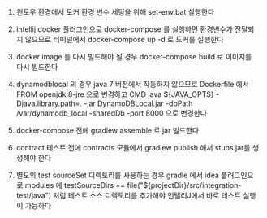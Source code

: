 1. 윈도우 환경에서 도커 환경 변수 세팅을 위해 set-env.bat 실행한다

2. intellij docker 플러그인으로 docker-compose 를 실행하면 환경변수가 전달되지 않으므로 
터미널에서 docker-compose up -d 로 도커를 실행한다

3. docker image 를 다시 빌드해야 될 경우 docker-compose build 로 이미지를 다시 빌드한다

4. dynamodblocal 의 경우 java 7 버전에서 작동하지 않으므로 Dockerfile 에서 
FROM openjdk:8-jre
으로 변경하고 
CMD java ${JAVA_OPTS} -Djava.library.path=. -jar DynamoDBLocal.jar -dbPath /var/dynamodb_local -sharedDb -port 8000
으로 변경한다

5. docker-compose 전에 gradlew assemble 로 jar 빌드한다

6. contract 테스트 전에 contracts 모듈에서 gradlew publish 해서 stubs.jar를 생성해야 한다

7. 별도의 test sourceSet 디렉토리를 사용하는 경우 gradle 에서 idea 플러그인으로 
modules 에 testSourceDirs += file("${projectDir}/src/integration-test/java") 처럼 
테스트 소스 디렉토리를 추가해야 인텔리J에서 바로 테스트 실행이 가능하다
